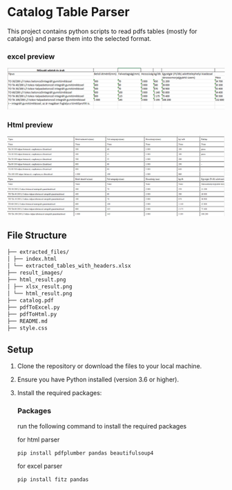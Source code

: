 
# Catalog Table Parser

This project contains python scripts to read pdfs tables (mostly for catalogs) and parse them into the selected format.

### excel preview
![alt text](https://github.com/barmin15/catalog-table-parser/blob/main/result_images/xlsx_result.png?raw=true)

### Html preview
![alt text](https://github.com/barmin15/catalog-table-parser/blob/main/result_images/html_result.png?raw=true)
## File Structure

```
├── extracted_files/
│ ├── index.html
│ └── extracted_tables_with_headers.xlsx
├── result_images/
├── html_result.png
│ ├── xlsx_result.png
│ └── html_result.png
├── catalog.pdf
├── pdfToExcel.py
├── pdfToHtml.py
├── README.md
├── style.css
```
## Setup

1. Clone the repository or download the files to your local machine.
2. Ensure you have Python installed (version 3.6 or higher).
3. Install the required packages:

    ### Packages

    run the following command to install the required packages
    
    for html parser

    ```
    pip install pdfplumber pandas beautifulsoup4
    ```

    for excel parser 

    ```
    pip install fitz pandas
    ```